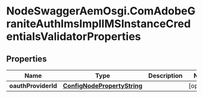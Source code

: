 # NodeSwaggerAemOsgi.ComAdobeGraniteAuthImsImplIMSInstanceCredentialsValidatorProperties

## Properties

Name | Type | Description | Notes
------------ | ------------- | ------------- | -------------
**oauthProviderId** | [**ConfigNodePropertyString**](ConfigNodePropertyString.md) |  | [optional] 


